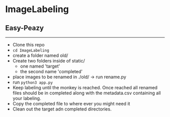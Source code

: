 # ImageLabeling
## Easy-Peazy
--------------
- Clone this repo
- `cd ImageLabeling`
- create a folder named old/
- Create two folders inside of static/
    - one named 'target'
    - the second name 'completed'
- place images to be renamed in ./old/ -> run rename.py
- run `python3 app.py`
- Keep labeling until the monkey is reached. Once reached all renamed files should be in completed along with the metadata.csv containing all your labeling.
- Copy the completed file to where ever you might need it
- Clean out the target adn completed directories.

